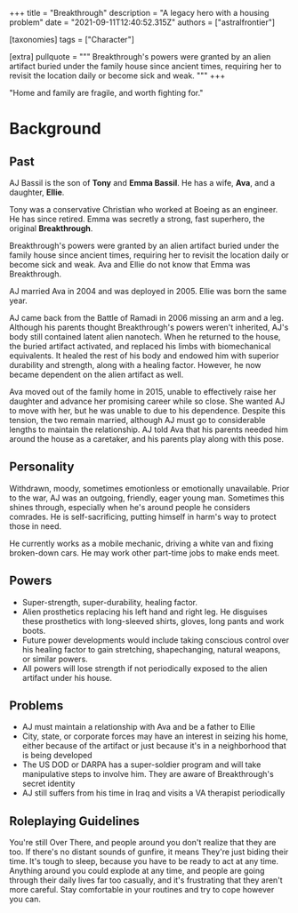 +++
title = "Breakthrough"
description = "A legacy hero with a housing problem"
date = "2021-09-11T12:40:52.315Z"
authors = ["astralfrontier"]

[taxonomies]
tags = ["Character"]

[extra]
pullquote = """
Breakthrough's powers were granted by an alien artifact buried under the family house since ancient times, requiring her to revisit the location daily or become sick and weak.
"""
+++

"Home and family are fragile, and worth fighting for."

<!-- more -->

# Background

## Past

AJ Bassil is the son of **Tony** and **Emma Bassil**. He has a wife, **Ava**, and a daughter, **Ellie**.

Tony was a conservative Christian who worked at Boeing as an engineer. He has since retired. Emma was secretly a strong, fast superhero, the original **Breakthrough**.

Breakthrough's powers were granted by an alien artifact buried under the family house since ancient times, requiring her to revisit the location daily or become sick and weak. Ava and Ellie do not know that Emma was Breakthrough.

AJ married Ava in 2004 and was deployed in 2005. Ellie was born the same year.

AJ came back from the Battle of Ramadi in 2006 missing an arm and a leg. Although his parents thought Breakthrough's powers weren't inherited, AJ's body still contained latent alien nanotech. When he returned to the house, the buried artifact activated, and replaced his limbs with biomechanical equivalents. It healed the rest of his body and endowed him with superior durability and strength, along with a healing factor. However, he now became dependent on the alien artifact as well.

Ava moved out of the family home in 2015, unable to effectively raise her daughter and advance her promising career while so close. She wanted AJ to move with her, but he was unable to due to his dependence. Despite this tension, the two remain married, although AJ must go to considerable lengths to maintain the relationship. AJ told Ava that his parents needed him around the house as a caretaker, and his parents play along with this pose.

## Personality

Withdrawn, moody, sometimes emotionless or emotionally unavailable. Prior to the war, AJ was an outgoing, friendly, eager young man. Sometimes this shines through, especially when he's around people he considers comrades. He is self-sacrificing, putting himself in harm's way to protect those in need.

He currently works as a mobile mechanic, driving a white van and fixing broken-down cars. He may work other part-time jobs to make ends meet.

## Powers

- Super-strength, super-durability, healing factor.
- Alien prosthetics replacing his left hand and right leg. He disguises these prosthetics with long-sleeved shirts, gloves, long pants and work boots.
- Future power developments would include taking conscious control over his healing factor to gain stretching, shapechanging, natural weapons, or similar powers.
- All powers will lose strength if not periodically exposed to the alien artifact under his house.

## Problems

- AJ must maintain a relationship with Ava and be a father to Ellie
- City, state, or corporate forces may have an interest in seizing his home, either because of the artifact or just because it's in a neighborhood that is being developed
- The US DOD or DARPA has a super-soldier program and will take manipulative steps to involve him. They are aware of Breakthrough's secret identity
- AJ still suffers from his time in Iraq and visits a VA therapist periodically

## Roleplaying Guidelines

You're still Over There, and people around you don't realize that they are too. If there's no distant sounds of gunfire, it means They're just biding their time. It's tough to sleep, because you have to be ready to act at any time. Anything around you could explode at any time, and people are going through their daily lives far too casually, and it's frustrating that they aren't more careful. Stay comfortable in your routines and try to cope however you can.
